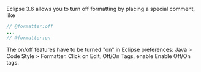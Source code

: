 Eclipse 3.6 allows you to turn off formatting by placing a special comment, like
```java
// @formatter:off
...
// @formatter:on
```

The on/off features have to be turned "on" in Eclipse preferences: Java > Code Style > Formatter. Click on Edit, Off/On Tags, enable Enable Off/On tags.
